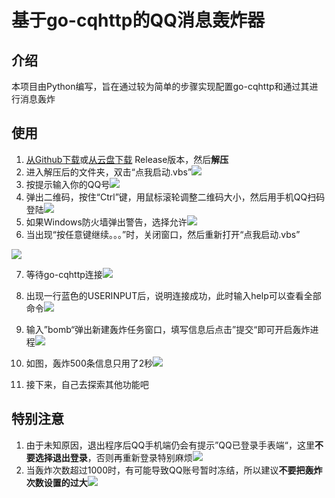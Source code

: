 # 基于go-cqhttp的QQ消息轰炸器

## 介绍

本项目由Python编写，旨在通过较为简单的步骤实现配置go-cqhttp和通过其进行消息轰炸

## 使用

1. [从Github下载](https://github.com/XiuhengWu/QQ-message-bomb/releases/tag/v1.0)或[从云盘下载](https://www.123pan.com/s/ArpbVv-ELdxh.html) Release版本，然后**解压**
2. 进入解压后的文件夹，双击“点我启动.vbs”![](https://img1.imgtp.com/2023/07/16/wd8evcIn.png)
3. 按提示输入你的QQ号![](https://img1.imgtp.com/2023/07/16/qx5zQdBA.png)
4. 弹出二维码，按住“Ctrl”键，用鼠标滚轮调整二维码大小，然后用手机QQ扫码登陆![](https://img1.imgtp.com/2023/07/16/jDMKNMf3.jpg)
5. 如果Windows防火墙弹出警告，选择允许![](https://img1.imgtp.com/2023/07/16/nbBFLzF5.png)
6. 当出现“按任意键继续。。。”时，关闭窗口，然后重新打开“点我启动.vbs”

![](https://img1.imgtp.com/2023/07/16/vBFehoT2.png)

7. 等待go-cqhttp连接![](https://img1.imgtp.com/2023/07/16/6YFfN9fj.png)

8. 出现一行蓝色的USERINPUT后，说明连接成功，此时输入help可以查看全部命令![](https://img1.imgtp.com/2023/07/16/jJ3N8bok.png)

9. 输入”bomb“弹出新建轰炸任务窗口，填写信息后点击”提交“即可开启轰炸进程![](https://img1.imgtp.com/2023/07/16/CS5tq3wr.png)

10. 如图，轰炸500条信息只用了2秒![](https://img1.imgtp.com/2023/07/16/IO7Cvsxl.png)

11. 接下来，自己去探索其他功能吧

## 特别注意

1. 由于未知原因，退出程序后QQ手机端仍会有提示”QQ已登录手表端“，这里**不要选择退出登录**，否则再重新登录特别麻烦![](https://img1.imgtp.com/2023/07/16/x7P9eSBf.jpg)
2. 当轰炸次数超过1000时，有可能导致QQ账号暂时冻结，所以建议**不要把轰炸次数设置的过大**![](https://img1.imgtp.com/2023/07/16/h7oQ7snF.jpg)

